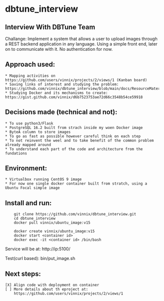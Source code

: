# dbtune_interview

## Interview With DBTune Team

Challange: Implement a system that allows a user to upload images through a REST backend application in any language. 
           Using a simple front end, later on to communicate with it. No authentication for now. 


## Approach used:

	* Mapping activities on https://github.com/users/vinnix/projects/2/views/1 (Kanban board)
	* Saving links of interest and studying the problem: https://github.com/vinnix/dbtune_interview/blob/main/docs/ResourceMaterial.md
	* Studying Docker and its mechanisms to create: https://gist.github.com/vinnix/d6b7523753ae72d66c3548b54ce59918


## Decisions made (technical and not):
	* To use python3/Flask
	* PostgreSQL 16.2 built from strach inside my woen Docker image
	* ByteA column to store images
	* To go as fast as possible however careful think on each step
	* To not reinvent the weel and to take benefit of the common problem already mapped around
	* To understand each part of the code and architecture from the fundations

## Environment:
	* Virtualbox running CentOS 9 image
	* For now one single docker container built from stratch, using a Ubuntu Focal simple image



## Install and run:

``` 
	git clone https://github.com/vinnix/dbtune_interview.git
	cd dbtune_interview
	docker pull vinnix/ubuntu_image:v15
	
	docker create vinnix/ubuntu_image:v15
	docker start <container id>
	docker exec -it <container id> /bin/bash
``` 
Service will be at:
	http://ip:5100/

Test(curl based):
	bin/put_image.sh


## Next steps:

	[X] Align code with deployment on container
	[ ] More details about th eproject at:
	    https://github.com/users/vinnix/projects/2/views/1
